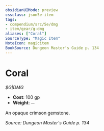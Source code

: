 ```yaml
---
obsidianUIMode: preview
cssclass: json5e-item
tags:
- compendium/src/5e/dmg
- item/gear/g-dmg
aliases: ["Coral"]
SourceType: "Magic Item"
NoteIcon: magicitem
BookSource: Dungeon Master's Guide p. 134
---
```

# Coral
*$G|DMG*  

- **Cost**: 100 gp
- **Weight**: ⏤

An opaque crimson gemstone.

*Source: Dungeon Master's Guide p. 134*
